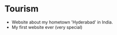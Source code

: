 # Tourism

* Website about my hometown 'Hyderabad' in India.
* My first website ever (very special)
